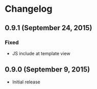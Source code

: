 # Changelog

## 0.9.1 (September 24, 2015)

### Fixed
- JS include at template view

## 0.9.0 (September 9, 2015)

- Initial release
